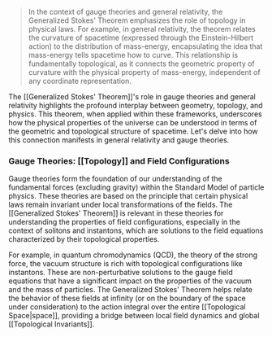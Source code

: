 > In the context of gauge theories and general relativity, the Generalized Stokes' Theorem emphasizes the role of topology in physical laws. For example, in general relativity, the theorem relates the curvature of spacetime (expressed through the Einstein-Hilbert action) to the distribution of mass-energy, encapsulating the idea that mass-energy tells spacetime how to curve. This relationship is fundamentally topological, as it connects the geometric property of curvature with the physical property of mass-energy, independent of any coordinate representation.

The [[Generalized Stokes' Theorem]]'s role in gauge theories and general relativity highlights the profound interplay between geometry, topology, and physics. This theorem, when applied within these frameworks, underscores how the physical properties of the universe can be understood in terms of the geometric and topological structure of spacetime. Let's delve into how this connection manifests in general relativity and gauge theories.

### Gauge Theories: [[Topology]] and Field Configurations

Gauge theories form the foundation of our understanding of the fundamental forces (excluding gravity) within the Standard Model of particle physics. These theories are based on the principle that certain physical laws remain invariant under local transformations of the fields. The [[Generalized Stokes' Theorem]] is relevant in these theories for understanding the properties of field configurations, especially in the context of solitons and instantons, which are solutions to the field equations characterized by their topological properties.

For example, in quantum chromodynamics (QCD), the theory of the strong force, the vacuum structure is rich with topological configurations like instantons. These are non-perturbative solutions to the gauge field equations that have a significant impact on the properties of the vacuum and the mass of particles. The Generalized Stokes' Theorem helps relate the behavior of these fields at infinity (or on the boundary of the space under consideration) to the action integral over the entire [[Topological Space|space]], providing a bridge between local field dynamics and global [[Topological Invariants]].